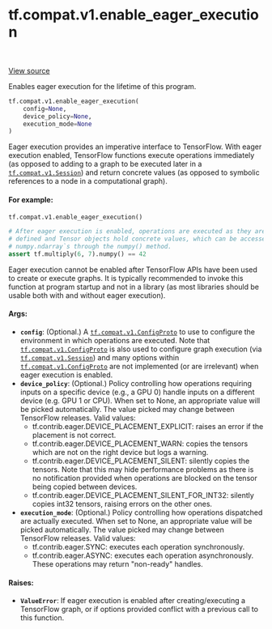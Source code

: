 <div itemscope itemtype="http://developers.google.com/ReferenceObject">
<meta itemprop="name" content="tf.compat.v1.enable_eager_execution" />
<meta itemprop="path" content="Stable" />
</div>

# tf.compat.v1.enable_eager_execution

<!-- Insert buttons and diff -->

<table class="tfo-notebook-buttons tfo-api" align="left">
</table>

<a target="_blank" href="/code/stable/tensorflow/python/framework/ops.py">View source</a>



Enables eager execution for the lifetime of this program.

``` python
tf.compat.v1.enable_eager_execution(
    config=None,
    device_policy=None,
    execution_mode=None
)
```



<!-- Placeholder for "Used in" -->

Eager execution provides an imperative interface to TensorFlow. With eager
execution enabled, TensorFlow functions execute operations immediately (as
opposed to adding to a graph to be executed later in a <a href="../../../tf/compat/v1/Session.md"><code>tf.compat.v1.Session</code></a>)
and
return concrete values (as opposed to symbolic references to a node in a
computational graph).

#### For example:



```python
tf.compat.v1.enable_eager_execution()

# After eager execution is enabled, operations are executed as they are
# defined and Tensor objects hold concrete values, which can be accessed as
# numpy.ndarray`s through the numpy() method.
assert tf.multiply(6, 7).numpy() == 42
```

Eager execution cannot be enabled after TensorFlow APIs have been used to
create or execute graphs. It is typically recommended to invoke this function
at program startup and not in a library (as most libraries should be usable
both with and without eager execution).

#### Args:


* <b>`config`</b>: (Optional.) A <a href="../../../tf/compat/v1/ConfigProto.md"><code>tf.compat.v1.ConfigProto</code></a> to use to configure the
  environment in which operations are executed. Note that
  <a href="../../../tf/compat/v1/ConfigProto.md"><code>tf.compat.v1.ConfigProto</code></a> is also used to configure graph execution (via
  <a href="../../../tf/compat/v1/Session.md"><code>tf.compat.v1.Session</code></a>) and many options within <a href="../../../tf/compat/v1/ConfigProto.md"><code>tf.compat.v1.ConfigProto</code></a>
  are not implemented (or are irrelevant) when eager execution is enabled.
* <b>`device_policy`</b>: (Optional.) Policy controlling how operations requiring
  inputs on a specific device (e.g., a GPU 0) handle inputs on a different
  device  (e.g. GPU 1 or CPU). When set to None, an appropriate value will
  be picked automatically. The value picked may change between TensorFlow
  releases.
  Valid values:
  - tf.contrib.eager.DEVICE_PLACEMENT_EXPLICIT: raises an error if the
    placement is not correct.
  - tf.contrib.eager.DEVICE_PLACEMENT_WARN: copies the tensors which are not
    on the right device but logs a warning.
  - tf.contrib.eager.DEVICE_PLACEMENT_SILENT: silently copies the tensors.
    Note that this may hide performance problems as there is no notification
    provided when operations are blocked on the tensor being copied between
    devices.
  - tf.contrib.eager.DEVICE_PLACEMENT_SILENT_FOR_INT32: silently copies
    int32 tensors, raising errors on the other ones.
* <b>`execution_mode`</b>: (Optional.) Policy controlling how operations dispatched are
  actually executed. When set to None, an appropriate value will be picked
  automatically. The value picked may change between TensorFlow releases.
  Valid values:
  - tf.contrib.eager.SYNC: executes each operation synchronously.
  - tf.contrib.eager.ASYNC: executes each operation asynchronously. These
    operations may return "non-ready" handles.


#### Raises:


* <b>`ValueError`</b>: If eager execution is enabled after creating/executing a
 TensorFlow graph, or if options provided conflict with a previous call
 to this function.

